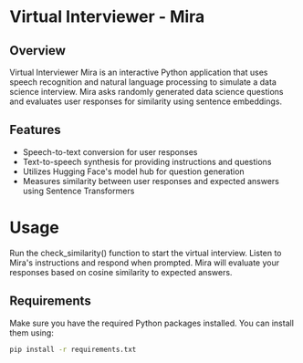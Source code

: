 # Virtual Interviewer - Mira

## Overview
Virtual Interviewer Mira is an interactive Python application that uses speech recognition and natural language processing to simulate a data science interview. Mira asks randomly generated data science questions and evaluates user responses for similarity using sentence embeddings.

## Features
- Speech-to-text conversion for user responses
- Text-to-speech synthesis for providing instructions and questions
- Utilizes Hugging Face's model hub for question generation
- Measures similarity between user responses and expected answers using Sentence Transformers

# Usage
Run the check_similarity() function to start the virtual interview.
Listen to Mira's instructions and respond when prompted.
Mira will evaluate your responses based on cosine similarity to expected answers.

## Requirements
Make sure you have the required Python packages installed. You can install them using:

```bash
pip install -r requirements.txt



